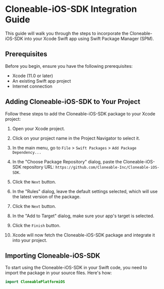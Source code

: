 # Cloneable-iOS-SDK Integration Guide

This guide will walk you through the steps to incorporate the Cloneable-iOS-SDK into your Xcode Swift app using Swift Package Manager (SPM).

## Prerequisites

Before you begin, ensure you have the following prerequisites:

- Xcode (11.0 or later)
- An existing Swift app project
- Internet connection

## Adding Cloneable-iOS-SDK to Your Project

Follow these steps to add the Cloneable-iOS-SDK package to your Xcode project:

1. Open your Xcode project.

2. Click on your project name in the Project Navigator to select it.

3. In the main menu, go to `File` > `Swift Packages` > `Add Package Dependency...`

4. In the "Choose Package Repository" dialog, paste the Cloneable-iOS-SDK repository URL: `https://github.com/Cloneable-Inc/Cloneable-iOS-SDK`.

5. Click the `Next` button.

6. In the "Rules" dialog, leave the default settings selected, which will use the latest version of the package.

7. Click the `Next` button.

8. In the "Add to Target" dialog, make sure your app's target is selected.

9. Click the `Finish` button.

10. Xcode will now fetch the Cloneable-iOS-SDK package and integrate it into your project.

## Importing Cloneable-iOS-SDK

To start using the Cloneable-iOS-SDK in your Swift code, you need to import the package in your source files. Here's how:

```swift
import CloneablePlatformiOS

